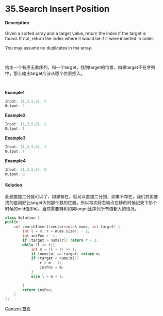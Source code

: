 # 35.Search Insert Position

#### Description

Given a sorted array and a target value, return the index if the target is found. If not, return the index where it would be if it were inserted in order.

You may assume no duplicates in the array.

<br>

给出一个有序无重序列，和一个target，找到target的位置，如果target不在序列中，那么输出target应该从哪个位置插入。

<br>

**Example1**


```c++
Input: [1,3,5,6], 5
Output: 2
```

**Example2**

```c++
Input: [1,3,5,6], 2
Output: 1
```

**Example3**

```c++
Input: [1,3,5,6], 7
Output: 4
```

**Example4**

```c++
Input: [1,3,5,6], 0
Output: 0
```



#### Solution

此题直接二分就可以了，如果存在，就可以直接二分到，如果不存在，我们其实要找的是刚好比target大的那个数的位置，所以每次将右端点左移的时候记录下那个时候的mid值即可。当然需要特判如果target比序列所有值都大的情况。

```c++
class Solution {
public:
    int searchInsert(vector<int>& nums, int target) {
        int l = 0, r = nums.size() - 1;
        int insPos = -1;
        if (target > nums[r]) return r + 1;
        while (l <= r){
            int m = (l + r) >> 1;
            if (nums[m] == target) return m;
            if (target < nums[m]){
                r = m - 1;
                insPos = m;
            }
            else l = m + 1;
          	
        }
        return insPos;
    }
};
```



[Content   首页](../README.md)

